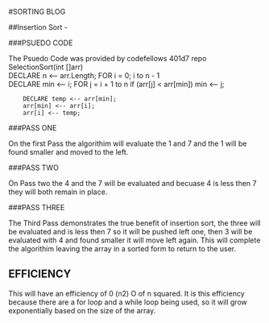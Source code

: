 #SORTING BLOG




##Insertion Sort - 

###PSUEDO CODE 

The Psuedo Code was provided by codefellows 401d7 repo 
SelectionSort(int []arr)   
    DECLARE n <-- arr.Length; 
    FOR i = 0; i to n - 1  
        DECLARE min <-- i; 
        FOR j = i + 1 to n 
            if (arr[j] < arr[min]) 
                min <-- j; 
 
        DECLARE temp <-- arr[min]; 
        arr[min] <-- arr[i]; 
        arr[i] <-- temp; 
        
###PASS ONE
 
 On the first Pass the algorithim will evaluate the 1 and 7 and the 1 will be found smaller and moved to the left.
 
###PASS TWO 
 
 On Pass two the 4 and the 7 will be evaluated and becuase 4 is less then 7 they will both remain in place.
 
###PASS THREE 
 
 The Third Pass demonstrates the true benefit of insertion sort, the three will be evaluated and is less then 7 so it will be pushed
 left one, then 3 will be evaluated with 4 and found smaller it will move left again. This will complete the algorithim leaving the array
 in a sorted form to return to the user. 
 
 
## EFFICIENCY
This will have an efficiency of 0 (n2) O of n squared. It is this efficiency because there are a for loop and a while loop being used, so it
will grow exponentially based on the size of the array. 
